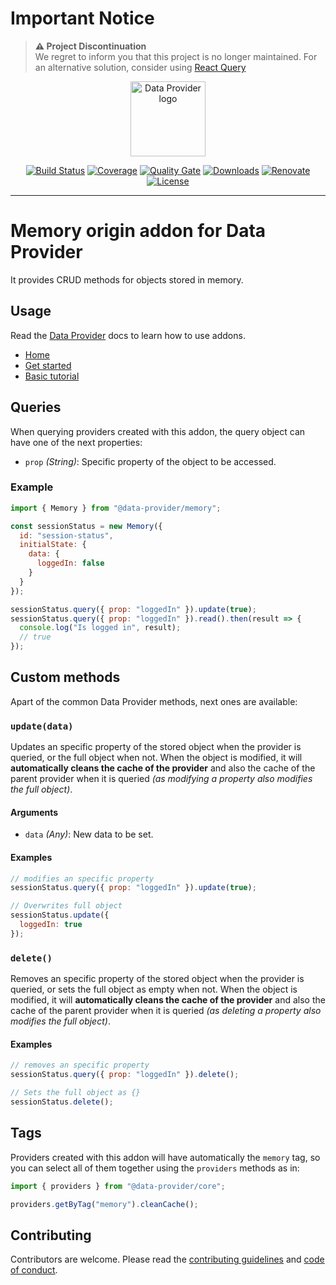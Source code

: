 # Important Notice

> **⚠ Project Discontinuation**  
> We regret to inform you that this project is no longer maintained. For an alternative solution, consider using [React Query](https://tanstack.com/query)

<p align="center"><a href="https://data-provider.javierbrea.com" target="_blank" rel="noopener noreferrer"><img width="120" src="https://data-provider.javierbrea.com/img/logo_120.png" alt="Data Provider logo"></a></p>

<p align="center">
  <a href="https://github.com/data-provider/core/actions?query=workflow%3Abuild+branch%3Amaster"><img src="https://github.com/data-provider/core/workflows/build/badge.svg?branch=master" alt="Build Status"></a>
  <a href="https://codecov.io/gh/data-provider/core"><img src="https://codecov.io/gh/data-provider/core/branch/master/graph/badge.svg?token=2S8ZR55AJV" alt="Coverage"></a>
  <a href="https://sonarcloud.io/project/overview?id=data-provider_core_memory"><img src="https://sonarcloud.io/api/project_badges/measure?project=data-provider_core_memory&metric=alert_status" alt="Quality Gate"></a>
  <a href="https://www.npmjs.com/package/@data-provider/memory"><img src="https://img.shields.io/npm/dm/@data-provider/memory.svg" alt="Downloads"></a>
  <a href="https://renovatebot.com"><img src="https://img.shields.io/badge/renovate-enabled-brightgreen.svg" alt="Renovate"></a>
  <a href="https://github.com/data-provider/core/blob/master/packages/memory/LICENSE"><img src="https://img.shields.io/npm/l/@data-provider/memory.svg" alt="License"></a>
</p>

---

# Memory origin addon for Data Provider

It provides CRUD methods for objects stored in memory.

## Usage

Read the [Data Provider][data-provider] docs to learn how to use addons.

* [Home][data-provider]
* [Get started][get-started]
* [Basic tutorial][basic-tutorial]

## Queries

When querying providers created with this addon, the query object can have one of the next properties:

* `prop` _(String)_: Specific property of the object to be accessed.

### Example

```javascript
import { Memory } from "@data-provider/memory";

const sessionStatus = new Memory({
  id: "session-status",
  initialState: {
    data: {
      loggedIn: false
    }
  }
});

sessionStatus.query({ prop: "loggedIn" }).update(true);
sessionStatus.query({ prop: "loggedIn" }).read().then(result => {
  console.log("Is logged in", result);
  // true
});
```

## Custom methods

Apart of the common Data Provider methods, next ones are available:

### `update(data)`

Updates an specific property of the stored object when the provider is queried, or the full object when not. When the object is modified, it will __automatically cleans the cache of the provider__ and also the cache of the parent provider when it is queried _(as modifying a property also modifies the full object)_.

#### Arguments

* `data` _(Any)_: New data to be set.

#### Examples

```javascript
// modifies an specific property
sessionStatus.query({ prop: "loggedIn" }).update(true);
```

```javascript
// Overwrites full object
sessionStatus.update({
  loggedIn: true
});
```

### `delete()`

Removes an specific property of the stored object when the provider is queried, or sets the full object as empty when not. When the object is modified, it will __automatically cleans the cache of the provider__ and also the cache of the parent provider when it is queried _(as deleting a property also modifies the full object)_.

#### Examples

```javascript
// removes an specific property
sessionStatus.query({ prop: "loggedIn" }).delete();
```

```javascript
// Sets the full object as {}
sessionStatus.delete();
```

## Tags

Providers created with this addon will have automatically the `memory` tag, so you can select all of them together using the `providers` methods as in:

```javascript
import { providers } from "@data-provider/core";

providers.getByTag("memory").cleanCache();
```

## Contributing

Contributors are welcome.
Please read the [contributing guidelines](https://github.com/data-provider/core/blob/master/.github/CONTRIBUTING.md) and [code of conduct](https://github.com/data-provider/core/blob/master/.github/CODE_OF_CONDUCT.md).

[data-provider]: https://data-provider.javierbrea.com
[get-started]: https://data-provider.javierbrea.com/docs/getting-started
[basic-tutorial]: https://data-provider.javierbrea.com/docs/basics-intro
